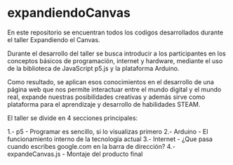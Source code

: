 # expandiendoCanvas
En este repositorio se encuentran todos los codigos desarrollados durante el taller Expandiendo el Canvas.

Durante el desarrollo del taller se busca introducir a los participantes en los conceptos básicos de 
programación, internet y hardware, mediante el uso de la biblioteca de JavaScript p5.js y la plataforma 
Arduino.

Como resultado, se aplican esos conocimientos en el desarrollo de una página web que nos permite 
interactuar entre el mundo digital y el mundo real, expande nuestras posibilidades creativas y 
además sirve como plataforma para el aprendizaje  y desarrollo de habilidades STEAM.

El taller se divide en 4 secciones principales:

1.- p5 - Programar es sencillo, si lo visualizas primero
2.- Arduino - El funcionamiento interno de la tecnología actual
3.- Internet - ¿Que pasa cuando escribes google.com en la barra de dirección?
4.- expandeCanvas.js - Montaje del producto final


